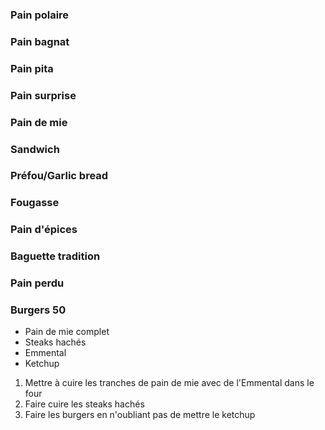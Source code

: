 ### Pain polaire
### Pain bagnat
### Pain pita
### Pain surprise
### Pain de mie
### Sandwich
### Préfou/Garlic bread
### Fougasse
### Pain d'épices
### Baguette tradition
### Pain perdu

### Burgers 50
- Pain de mie complet
- Steaks hachés
- Emmental
- Ketchup
1. Mettre à cuire les tranches de pain de mie avec de l'Emmental dans le four
2. Faire cuire les steaks hachés
3. Faire les burgers en n'oubliant pas de mettre le ketchup